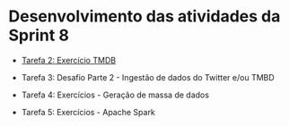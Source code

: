# Desenvolvimento das atividades da Sprint 8

- [Tarefa 2: Exercício TMDB](https://github.com/telmacarvalho/programa_de_bolsas_compass/blob/main/Sprint%208/Tarefa_2.ipynb)

- Tarefa 3: Desafio Parte 2 - Ingestão de dados do Twitter e/ou TMBD

- Tarefa 4: Exercícios - Geração de massa de dados

- Tarefa 5: Exercícios - Apache Spark
